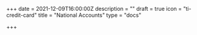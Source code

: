 +++
date = 2021-12-09T16:00:00Z
description = ""
draft = true
icon = "ti-credit-card"
title = "National Accounts"
type = "docs"

+++
